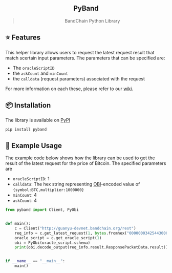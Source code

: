 <div align="center">
  <h2>PyBand</h2>
  <blockquote>BandChain Python Library</blockquote>
</div>

## ⭐️ Features

This helper library allows users to request the latest request result that match scertain input parameters. The parameters that can be specified are:

- The `oracleScriptID`
- the `askCount` and `minCount`
- the `calldata` (request parameters) associated with the request

For more information on each these, please refer to our [wiki](https://github.com/bandprotocol/bandchain/wiki/Protocol-Messages#parameters-4).

## 📦 Installation

The library is available on [PyPI](https://pypi.org/project/pyband/)

```bash
pip install pyband
```

## 💎 Example Usage

The example code below shows how the library can be used to get the result of the latest request for the price of Bitcoin. The specified parameters are

- `oracleScriptID`: 1
- `calldata`: The hex string representing [OBI](https://github.com/bandprotocol/bandchain/wiki/Oracle-Binary-Encoding-(OBI))-encoded value of `{symbol:BTC,multiplier:1000000}`
- `minCount`: 4
- `askCount`: 4

```python
from pyband import Client, PyObi


def main():
    c = Client("http://guanyu-devnet.bandchain.org/rest")
    req_info = c.get_latest_request(1, bytes.fromhex("0000000342544300000000000f4240"), 4, 4)
    oracle_script = c.get_oracle_script(1)
    obi = PyObi(oracle_script.schema)
    print(obi.decode_output(req_info.result.ResponsePacketData.result))


if __name__ == "__main__":
    main()
```
